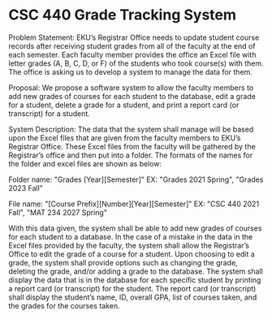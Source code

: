 # CSC 440 Grade Tracking System 

Problem Statement: EKU’s Registrar Office needs to update student course records after receiving student grades from all of the faculty at the end of each semester. Each faculty member provides the office an Excel file with letter grades (A, B, C, D, or F) of the students who took course(s) with them. The office is asking us to develop a system to manage the data for them.

Proposal: We propose a software system to allow the faculty members to add new grades of courses for each student to the database, edit a grade for a student, delete a grade for a student, and print a report card (or transcript) for a student.

System Description: The data that the system shall manage will be based upon the Excel files that are given from the faculty members to EKU’s Registrar Office. These Excel files from the faculty will be gathered by the Registrar’s office and then put into a folder. The formats of the names for the folder and excel files are shown as below:

Folder name: "Grades [Year][Semester]" EX: "Grades 2021 Spring", "Grades 2023 Fall"

File name: "[Course Prefix][Number][Year][Semester]" EX: "CSC 440 2021 Fall", "MAT 234 2027 Spring"

With this data given, the system shall be able to add new grades of courses for each student to a database. In the case of a mistake in the data in the Excel files provided by the faculty, the system shall allow the Registrar’s Office to edit the grade of a course for a student. Upon choosing to edit a grade, the system shall provide options such as changing the grade, deleting the grade, and/or adding a grade to the database. The system shall display the data that is in the database for each specific student by printing a report card (or transcript) for the student. The report card (or transcript) shall display the student’s name, ID, overall GPA, list of courses taken, and the grades for the courses taken.
